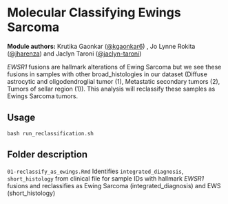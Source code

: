 # Molecular Classifying Ewings Sarcoma  

**Module authors:** Krutika Gaonkar ([@kgaonkar6](https://github.com/kgaonkar6)) , Jo Lynne Rokita ([@jharenza](https://github.com/jharenza)) and Jaclyn Taroni ([@jaclyn-taroni](https://github.com/jaclyn-taroni))

_EWSR1_ fusions are hallmark alterations of Ewing Sarcoma but we see these fusions in samples with other broad_histologies in our dataset (Diffuse astrocytic and oligodendroglial tumor (1), Metastatic secondary tumors (2), Tumors of sellar region (1)). This analysis will reclassify these samples as Ewings Sarcoma tumors.

## Usage
`bash run_reclassification.sh` 


## Folder description
`01-reclassify_as_ewings.Rmd` Identifies `integrated_diagnosis`, `short_histology` from clinical file for sample IDs with hallmark _EWSR1_ fusions and reclassifies as Ewing Sarcoma (integrated_diagnosis) and EWS (short_histology)

